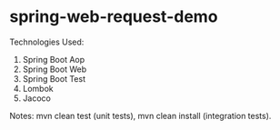 # spring-web-request-demo
Technologies Used: 

1) Spring Boot Aop
2) Spring Boot Web
3) Spring Boot Test
4) Lombok
5) Jacoco

Notes: mvn clean test (unit tests), mvn clean install (integration tests).
